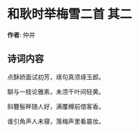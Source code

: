 # 和耿时举梅雪二首  其二

**作者**: 仲并

## 诗词内容

点酥娇面试初芳，琢句真须琢玉郎。

聊与一枝论雅素，未须千叶间轻黄。

斜簪髻畔随人好，满覆樽前借客香。

谁引角声人未寝，落梅声里看晨妆。

